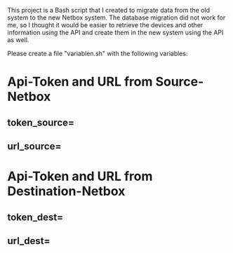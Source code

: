 This project is a Bash script that I created to migrate data from the old system to the new Netbox system. 
The database migration did not work for me, so I thought it would be easier to retrieve the devices and other information using the API and create them in the new system using the API as well.

Please create a file "variablen.sh" with the following variables:

# Api-Token and URL from Source-Netbox
## token_source=
## url_source=

# Api-Token and URL from Destination-Netbox
## token_dest=
## url_dest=